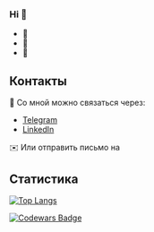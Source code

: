 ### Hi 👋

- 🔭 
- 🌱 
- 👯 

## Контакты

🦄 Со мной можно связаться через:

- [Telegram](https://t.me/)
- [LinkedIn](https://www.linkedin.com/)

✉️ Или отправить письмо на [](mailto:)

## Статистика

[![Top Langs](https://github-readme-stats.vercel.app/api/top-langs/?username=e-zotova&layout=compact&hide=Jupyter+Notebook&hide_progress=true&theme=transparent&hide_border=true)](https://github.com/anuraghazra/github-readme-stats)

[![Codewars Badge](https://www.codewars.com/users/e-zotova/badges/large)](https://www.codewars.com/users/e-zotova)


<!--
**e-zotova/e-zotova** is a ✨ _special_ ✨ repository because its `README.md` (this file) appears on your GitHub profile.

Here are some ideas to get you started:

- 🔭 I’m currently working on ...
- 🌱 I’m currently learning ...
- 👯 I’m looking to collaborate on ...
- 🤔 I’m looking for help with ...
- 💬 Ask me about ...
- 📫 How to reach me: ...
- 😄 Pronouns: ...
- ⚡ Fun fact: ...

-->
